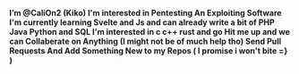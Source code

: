 <b>I’m @CaliOn2 (Kiko) 
I'm interested in Pentesting An Exploiting Software
I'm currently learning Svelte and Js and can already write a bit of PHP Java Python and SQL
I'm interested in c c++ rust and go 
Hit me up and we can Collaberate on Anything (I might not be of much help tho) 
Send Pull Requests And Add Something New to my Repos ( I promise i won't bite =} )</b>

<!---
CaliOn2/CaliOn2 is a ✨ special ✨ repository because its `README.md` (this file) appears on your GitHub profile.
You can click the Preview link to take a look at your changes.
--->
